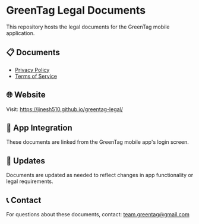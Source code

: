 # GreenTag Legal Documents

This repository hosts the legal documents for the GreenTag mobile application.

## 📋 Documents

- [Privacy Policy](./privacy-policy.html)
- [Terms of Service](./terms-of-service.html)

## 🌐 Website

Visit: https://jinesh510.github.io/greentag-legal/

## 📱 App Integration

These documents are linked from the GreenTag mobile app's login screen.

## 🔄 Updates

Documents are updated as needed to reflect changes in app functionality or legal requirements.

## 📞 Contact

For questions about these documents, contact: team.greentag@gmail.com 
